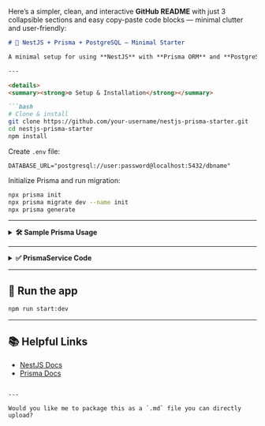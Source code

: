 Here’s a simpler, clean, and interactive **GitHub README** with just 3 collapsible sections and easy copy-paste code blocks — minimal clutter and user-friendly:

````markdown
# 🚀 NestJS + Prisma + PostgreSQL — Minimal Starter

A minimal setup for using **NestJS** with **Prisma ORM** and **PostgreSQL**.

---

<details>
<summary><strong>⚙️ Setup & Installation</strong></summary>

```bash
# Clone & install
git clone https://github.com/your-username/nestjs-prisma-starter.git
cd nestjs-prisma-starter
npm install
````

Create `.env` file:

```env
DATABASE_URL="postgresql://user:password@localhost:5432/dbname"
```

Initialize Prisma and run migration:

```bash
npx prisma init
npx prisma migrate dev --name init
npx prisma generate
```

</details>

---

<details>
<summary><strong>🛠 Sample Prisma Usage</strong></summary>

Create a user:

```typescript
this.prisma.user.create({
  data: { name: 'Alice', email: 'alice@example.com' },
});
```

Fetch all users:

```typescript
this.prisma.user.findMany();
```

</details>

---

<details>
<summary><strong>✅ PrismaService Code</strong></summary>

```typescript
import { Injectable, OnModuleInit, OnModuleDestroy } from '@nestjs/common';
import { PrismaClient } from '@prisma/client';

@Injectable()
export class PrismaService extends PrismaClient implements OnModuleInit, OnModuleDestroy {
  async onModuleInit() {
    await this.$connect();
  }

  async onModuleDestroy() {
    await this.$disconnect();
  }
}
```

</details>

---

## 🧪 Run the app

```bash
npm run start:dev
```

---

## 📚 Helpful Links

* [NestJS Docs](https://nestjs.com/docs)
* [Prisma Docs](https://www.prisma.io/docs/)

```

---

Would you like me to package this as a `.md` file you can directly upload?
```
